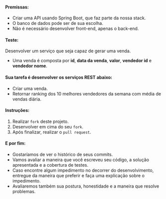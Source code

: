 #### Premissas:
- Criar uma API usando Spring Boot, que faz parte da nossa stack.
- O banco de dados pode ser de sua escolha.
- Não é necessário desenvolver front-end, apenas o back-end.

#### Teste:
Desenvolver um serviço que seja capaz de gerar uma venda.
- Uma venda é composta por **id**, **data da venda**, **valor**, **vendedor id** e **vendedor nome**.

#### Sua tarefa é desenvolver os serviços REST abaixo:
- Criar uma venda.
- Retornar ranking dos 10 melhores vendedores da semana com média de vendas diária.

#### Instruções:
1. Realizar `fork` deste projeto.
2. Desenvolver em cima do seu `fork`.
3. Após finalizar, realizar o `pull request`.

#### E por fim:
- Gostaríamos de ver o histórico de seus commits.
- Vamos avaliar a maneira que você escreveu seu código, a solução apresentada e a cobertura de testes.
- Caso encontre algum impedimento no decorrer do desenvolvimento, entregue da maneira que preferir e faça uma explicação sobre o impedimento.
- Avaliaremos também sua postura, honestidade e a maneira que resolve problemas.
